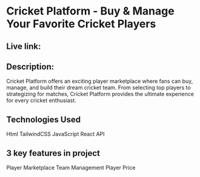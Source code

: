 
# Cricket Platform - Buy & Manage Your Favorite Cricket Players
## Live link: 

## Description:
Cricket Platform offers an exciting player marketplace where fans can buy, manage, and build their dream cricket team. From selecting top players to strategizing for matches, Cricket Platform provides the ultimate experience for every cricket enthusiast.

## Technologies Used
Html
TailwindCSS
JavaScript
React
API

## 3 key features in project
Player Marketplace
Team Management
Player Price





